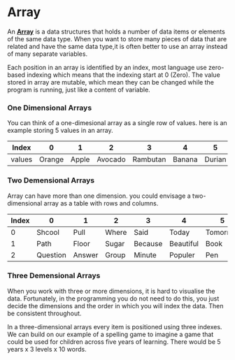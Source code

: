 # Array
An **[Array](https://en.wikipedia.org/wiki/Array)** is a data structures that holds a number of data items or elements of the same data type. When you want to store many pieces of data that are related and have the same data type,it is often better to use an array instead of many separate variables.

Each position in an array is identified by an index, most language use zero-based indexing which means that the indexing start at 0 (Zero). The value stored in array are mutable, which mean they can be changed while the program is running, just like a content of variable.

### One Dimensional Arrays
You can think of a one-dimesional array as a single row of values. here is an example storing 5 values in an array.

| Index | 0 | 1 | 2 | 3 | 4 | 5 |
| --- | --- | --- | --- | --- | --- | --- | 
| values | Orange | Apple | Avocado | Rambutan | Banana | Durian | 

### Two Demensional Arrays
Array can have more than one dimension. you could envisage a two-dimensional array as a table with rows and columns.

| Index | 0 | 1 | 2 | 3 | 4 | 5 |
| --- | --- | --- | --- | --- | --- | --- |
| 0 | Shcool | Pull | Where | Said | Today | Tomorrow |
| 1 | Path | Floor | Sugar | Because | Beautiful | Book |
| 2 | Question | Answer | Group | Minute | Populer | Pen | 

### Three Demensional Arrays
When you work with three or more dimensions, it is hard to visualise the data. Fortunately, in the programming you do not need to do this, you just decide the dimensions and the order in which you will index the data. Then be consistent throughout.

In a three-dimensional arrays every item is positioned using three indexes. We can build on our example of a spelling game to imagine a game that could be used for children across five years of learning. There would be 5 years x 3 levels x 10 words.